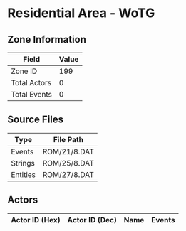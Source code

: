 # Residential Area - WoTG

## Zone Information

| Field        |   Value |
|--------------|---------|
| Zone ID      |     199 |
| Total Actors |       0 |
| Total Events |       0 |

## Source Files

| Type     | File Path    |
|----------|--------------|
| Events   | ROM/21/8.DAT |
| Strings  | ROM/25/8.DAT |
| Entities | ROM/27/8.DAT |

## Actors

| Actor ID (Hex)   | Actor ID (Dec)   | Name   | Events   |
|------------------|------------------|--------|----------|